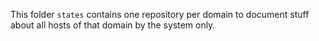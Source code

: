 This folder `states` contains one repository per domain to document stuff about all hosts of that domain by the system only.
